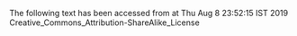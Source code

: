 The following text has been accessed from at Thu Aug 8 23:52:15 IST 2019
Creative_Commons_Attribution-ShareAlike_License
